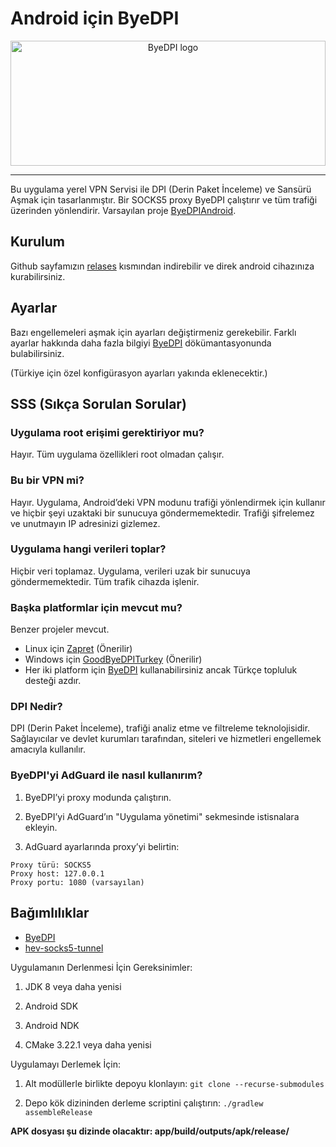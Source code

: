 # Android için ByeDPI

<div style="text-align: center;">
  <img alt="ByeDPI logo" src=".github/images/logo.svg" width="100%" height="200px">
</div>

---
Bu uygulama yerel VPN Servisi ile DPI (Derin Paket İnceleme) ve Sansürü Aşmak için tasarlanmıştır. Bir SOCKS5 proxy ByeDPI çalıştırır ve tüm trafiği üzerinden yönlendirir.
Varsayılan proje [ByeDPIAndroid](https://github.com/dovecoteescapee/ByeDPIAndroid/).

## Kurulum

Github sayfamızın [relases](https://github.com/nyaexx/ByeDPIAndroidTR/releases/) kısmından indirebilir ve direk android cihazınıza kurabilirsiniz.

## Ayarlar

Bazı engellemeleri aşmak için ayarları değiştirmeniz gerekebilir. Farklı ayarlar hakkında daha fazla bilgiyi [ByeDPI](https://github.com/hufrea/byedpi/blob/v0.13/README.md) dökümantasyonunda bulabilirsiniz.

(Türkiye için özel konfigürasyon ayarları yakında eklenecektir.)

## SSS (Sıkça Sorulan Sorular)

### Uygulama root erişimi gerektiriyor mu?
Hayır. Tüm uygulama özellikleri root olmadan çalışır.

###  Bu bir VPN mi?
Hayır. Uygulama, Android’deki VPN modunu trafiği yönlendirmek için kullanır ve hiçbir şeyi uzaktaki bir sunucuya göndermemektedir. Trafiği şifrelemez ve unutmayın IP adresinizi gizlemez.

### Uygulama hangi verileri toplar?
Hiçbir veri toplamaz. Uygulama, verileri uzak bir sunucuya göndermemektedir. Tüm trafik cihazda işlenir.

### Başka platformlar için mevcut mu?
Benzer projeler mevcut.
- Linux için [Zapret](https://github.com/bol-van/zapret) (Önerilir)
- Windows için [GoodByeDPITurkey](https://github.com/cagritaskn/GoodbyeDPI-Turkey) (Önerilir)
- Her iki platform için [ByeDPI](https://github.com/hufrea/byedpi) kullanabilirsiniz ancak Türkçe topluluk desteği azdır.

### DPI Nedir?
DPI (Derin Paket İnceleme), trafiği analiz etme ve filtreleme teknolojisidir. Sağlayıcılar ve devlet kurumları tarafından, siteleri ve hizmetleri engellemek amacıyla kullanılır.

### ByeDPI'yi AdGuard ile nasıl kullanırım?

  1. ByeDPI’yi proxy modunda çalıştırın.

  2. ByeDPI’yi AdGuard’ın "Uygulama yönetimi" sekmesinde istisnalara ekleyin.

  3. AdGuard ayarlarında proxy’yi belirtin:
    
```plaintext
Proxy türü: SOCKS5
Proxy host: 127.0.0.1
Proxy portu: 1080 (varsayılan)
   ```

## Bağımlılıklar

- [ByeDPI](https://github.com/hufrea/byedpi)
- [hev-socks5-tunnel](https://github.com/heiher/hev-socks5-tunnel)

Uygulamanın Derlenmesi İçin Gereksinimler:

  1. JDK 8 veya daha yenisi

  2. Android SDK

  3. Android NDK

  4. CMake 3.22.1 veya daha yenisi

Uygulamayı Derlemek İçin:

  1. Alt modüllerle birlikte depoyu klonlayın:
    ```git clone --recurse-submodules```

  3. Depo kök dizininden derleme scriptini çalıştırın:
    ```./gradlew assembleRelease```

**APK dosyası şu dizinde olacaktır:
app/build/outputs/apk/release/**
